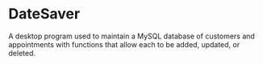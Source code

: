 # DateSaver
 A desktop program used to maintain a MySQL database of customers and appointments with functions that allow each to be added, updated, or deleted.
